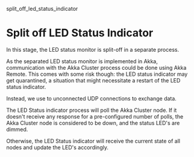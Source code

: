 split_off_led_status_indicator

# Split off LED Status Indicator

In this stage, the LED status monitor is split-off in a separate process.

As the separated LED status monitor is implemented in Akka, communication with the Akka Cluster process could be done using Akka Remote. This comes with some risk though: the LED status indicator may get quarantined, a situation that might necessitate a restart of the LED status indicator.

Instead, we use to unconnected UDP connections to exchange data.

The LED Status indicator process will poll the Akka Cluster node. If it doesn't receive any response for a pre-configured number of polls, the Akka Cluster node is considered to be down, and the status LED's are dimmed.

Otherwise, the LED Status indicator will receive the current state of all nodes and update the LED's accordingly.


